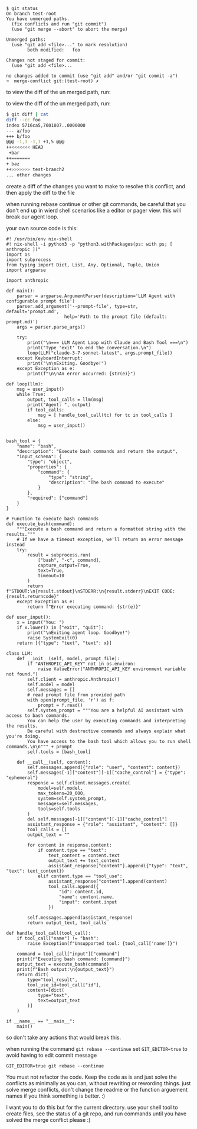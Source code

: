 
```
$ git status
On branch test-root
You have unmerged paths.
  (fix conflicts and run "git commit")
  (use "git merge --abort" to abort the merge)

Unmerged paths:
  (use "git add <file>..." to mark resolution)
        both modified:   foo

Changes not staged for commit:
  (use "git add <file>...

no changes added to commit (use "git add" and/or "git commit -a")
➜  merge-conflict git:(test-root) ✗      
```

to view the diff of the un merged path, run:

to view the diff of the un merged path, run:

```sh
$ git diff | cat
diff --cc foo
index 5716ca5,7601807..0000000
--- a/foo
+++ b/foo
@@@ -1,1 -1,1 +1,5 @@@
++<<<<<<< HEAD
 +bar
++=======
+ baz
++>>>>>>> test-branch2
... other changes 
```

create a diff of the changes you want to make to resolve this conflict, and then apply the diff to the file 

when running rebase continue or other git commands, be careful that you don't end up in wierd shell scenarios like a editor or pager view. this will break our agent loop. 

your own source code is this:
```
#! /usr/bin/env nix-shell
#! nix-shell -i python3 -p "python3.withPackages(ps: with ps; [ anthropic ])"
import os
import subprocess
from typing import Dict, List, Any, Optional, Tuple, Union
import argparse

import anthropic

def main():
    parser = argparse.ArgumentParser(description='LLM Agent with configurable prompt file')
    parser.add_argument('--prompt-file', type=str, default='prompt.md',
                      help='Path to the prompt file (default: prompt.md)')
    args = parser.parse_args()
    
    try:
        print("\n=== LLM Agent Loop with Claude and Bash Tool ===\n")
        print("Type 'exit' to end the conversation.\n")
        loop(LLM("claude-3-7-sonnet-latest", args.prompt_file))
    except KeyboardInterrupt:
        print("\n\nExiting. Goodbye!")
    except Exception as e:
        print(f"\n\nAn error occurred: {str(e)}")

def loop(llm):
    msg = user_input()
    while True:
        output, tool_calls = llm(msg)
        print("Agent: ", output)
        if tool_calls:
            msg = [ handle_tool_call(tc) for tc in tool_calls ]
        else:
            msg = user_input()


bash_tool = {
    "name": "bash",
    "description": "Execute bash commands and return the output",
    "input_schema": {
        "type": "object",
        "properties": {
            "command": {
                "type": "string",
                "description": "The bash command to execute"
            }
        },
        "required": ["command"]
    }
}

# Function to execute bash commands
def execute_bash(command):
    """Execute a bash command and return a formatted string with the results."""
    # If we have a timeout exception, we'll return an error message instead
    try:
        result = subprocess.run(
            ["bash", "-c", command],
            capture_output=True,
            text=True,
            timeout=10
        )
        return f"STDOUT:\n{result.stdout}\nSTDERR:\n{result.stderr}\nEXIT CODE: {result.returncode}"
    except Exception as e:
        return f"Error executing command: {str(e)}"

def user_input():
    x = input("You: ")
    if x.lower() in ["exit", "quit"]:
        print("\nExiting agent loop. Goodbye!")
        raise SystemExit(0)
    return [{"type": "text", "text": x}]

class LLM:
    def __init__(self, model, prompt_file):
        if "ANTHROPIC_API_KEY" not in os.environ:
            raise ValueError("ANTHROPIC_API_KEY environment variable not found.")
        self.client = anthropic.Anthropic()
        self.model = model
        self.messages = []
        # read prompt file from provided path
        with open(prompt_file, 'r') as f:
            prompt = f.read()
        self.system_prompt = """You are a helpful AI assistant with access to bash commands.
        You can help the user by executing commands and interpreting the results.
        Be careful with destructive commands and always explain what you're doing.
        You have access to the bash tool which allows you to run shell commands.\n\n""" + prompt
        self.tools = [bash_tool]

    def __call__(self, content):
        self.messages.append({"role": "user", "content": content})
        self.messages[-1]["content"][-1]["cache_control"] = {"type": "ephemeral"}
        response = self.client.messages.create(
            model=self.model,
            max_tokens=20_000,
            system=self.system_prompt,
            messages=self.messages,
            tools=self.tools
        )
        del self.messages[-1]["content"][-1]["cache_control"]
        assistant_response = {"role": "assistant", "content": []}
        tool_calls = []
        output_text = ""

        for content in response.content:
            if content.type == "text":
                text_content = content.text
                output_text += text_content
                assistant_response["content"].append({"type": "text", "text": text_content})
            elif content.type == "tool_use":
                assistant_response["content"].append(content)
                tool_calls.append({
                    "id": content.id,
                    "name": content.name,
                    "input": content.input
                })

        self.messages.append(assistant_response)
        return output_text, tool_calls

def handle_tool_call(tool_call):
    if tool_call["name"] != "bash":
        raise Exception(f"Unsupported tool: {tool_call['name']}")

    command = tool_call["input"]["command"]
    print(f"Executing bash command: {command}")
    output_text = execute_bash(command)
    print(f"Bash output:\n{output_text}")
    return dict(
        type="tool_result",
        tool_use_id=tool_call["id"],
        content=[dict(
            type="text",
            text=output_text
        )]
    )

if __name__ == "__main__":
    main()
```

so don't take any actions that would break this. 


when running the command `git rebase --continue` set `GIT_EDITOR=true` to avoid having to edit commit message 

```
GIT_EDITOR=true git rebase --continue
```

You must not refactor the code. Keep the code as is and just solve the conflicts as minimally as you can, without rewriting or rewording things. just solve merge conflicts, don't change the readme or the function arguement names if you think something is better. :) 

I want you to do this but for the current directory. use your shell tool to create files, see the status of a git repo, and run commands until you have solved the merge conflict please :) 


